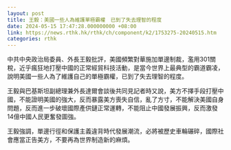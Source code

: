 ```yaml
---
layout: post
title: 王毅：美國一些人為維護單極霸權　已到了失去理智的程度
date: 2024-05-15 17:47:28.000000000 +08:00
link: https://news.rthk.hk/rthk/ch/component/k2/1753275-20240515.htm
categories: rthk
---
```


中共中央政治局委員、外長王毅批評，美國頻繁對華施加單邊制裁，濫用301關稅，近乎瘋狂地打壓中國的正常經貿科技活動，是當今世界上最典型的霸道霸凌，說明美國一些人為了維護自己的單極霸權，已到了失去理智的程度。

王毅與巴基斯坦副總理兼外長達爾會談後共同見記者時又說，美方不擇手段打壓中國，不能證明美國的強大，反而暴露美方喪失自信，亂了方寸，不能解決美國自身問題，反而進一步破壞國際產供鏈正常運轉，不能阻止中國發展振興，反而激發14億中國人民更奮發圖強。

王毅強調，單邊行徑和保護主義違背時代發展潮流，必將被歷史車輪碾碎，國際社會應當正告美方，不要再為世界制造新的麻煩。
